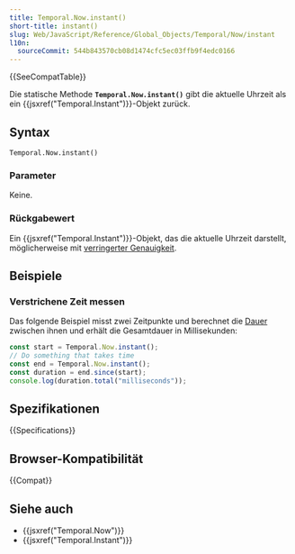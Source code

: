 ```yaml
---
title: Temporal.Now.instant()
short-title: instant()
slug: Web/JavaScript/Reference/Global_Objects/Temporal/Now/instant
l10n:
  sourceCommit: 544b843570cb08d1474cfc5ec03ffb9f4edc0166
---
```


{{SeeCompatTable}}

Die statische Methode **`Temporal.Now.instant()`** gibt die aktuelle Uhrzeit als ein {{jsxref("Temporal.Instant")}}-Objekt zurück.

## Syntax

```js-nolint
Temporal.Now.instant()
```

### Parameter

Keine.

### Rückgabewert

Ein {{jsxref("Temporal.Instant")}}-Objekt, das die aktuelle Uhrzeit darstellt, möglicherweise mit [verringerter Genauigkeit](/de/docs/Web/JavaScript/Reference/Global_Objects/Temporal/Now#reduced_time_precision).

## Beispiele

### Verstrichene Zeit messen

Das folgende Beispiel misst zwei Zeitpunkte und berechnet die [Dauer](/de/docs/Web/JavaScript/Reference/Global_Objects/Temporal/Duration) zwischen ihnen und erhält die Gesamtdauer in Millisekunden:

```js
const start = Temporal.Now.instant();
// Do something that takes time
const end = Temporal.Now.instant();
const duration = end.since(start);
console.log(duration.total("milliseconds"));
```

## Spezifikationen

{{Specifications}}

## Browser-Kompatibilität

{{Compat}}

## Siehe auch

- {{jsxref("Temporal.Now")}}
- {{jsxref("Temporal.Instant")}}

